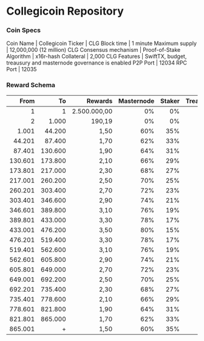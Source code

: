 # Collegicoin Repository

### Coin Specs

Coin Name | Collegicoin
Ticker | CLG
Block time | 1 minute
Maximum supply | 12,000,000 (12 million) CLG
Consensus mechanism | Proof-of-Stake
Algorithm | x16r-hash
Collateral | 2,000 CLG
Features | SwiftTX, budget, treausury and masternode governance is enabled
P2P Port | 12034
RPC Port | 12035

### Reward Schema

From | To | Rewards | Masternode | Staker | Treasury
---: | ---: | ---: | ---: | ---: | ---:
1 | 1 | 2.500.000,00 | 0% | 0% | 0%
2 | 1.000 | 190,19 | 0% | 0% | 0%
1.001 | 44.200 | 1,50 | 60% | 35% | 5%
44.201 | 87.400 | 1,70 | 62% | 33% | 5%
87.401 | 130.600 | 1,90 | 64% | 31% | 5%
130.601 | 173.800 | 2,10 | 66% | 29% | 5%
173.801 | 217.000 | 2,30 | 68% | 27% | 5%
217.001 | 260.200 | 2,50 | 70% | 25% | 5%
260.201 | 303.400 | 2,70 | 72% | 23% | 5%
303.401 | 346.600 | 2,90 | 74% | 21% | 5%
346.601 | 389.800 | 3,10 | 76% | 19% | 5%
389.801 | 433.000 | 3,30 | 78% | 17% | 5%
433.001 | 476.200 | 3,50 | 80% | 15% | 5%
476.201 | 519.400 | 3,30 | 78% | 17% | 5%
519.401 | 562.600 | 3,10 | 76% | 19% | 5%
562.601 | 605.800 | 2,90 | 74% | 21% | 5%
605.801 | 649.000 | 2,70 | 72% | 23% | 5%
649.001 | 692.200 | 2,50 | 70% | 25% | 5%
692.201 | 735.400 | 2,30 | 68% | 27% | 5%
735.401 | 778.600 | 2,10 | 66% | 29% | 5%
778.601 | 821.800 | 1,90 | 64% | 31% | 5%
821.801 | 865.000 | 1,70 | 62% | 33% | 5%
865.001 | + | 1,50 | 60% | 35% | 5%

